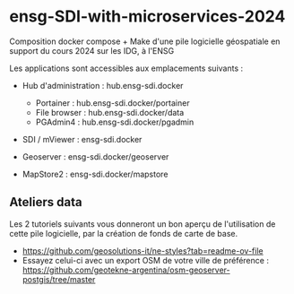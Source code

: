 # ensg-SDI-with-microservices-2024
Composition docker compose + Make d'une pile logicielle géospatiale en support du cours 2024 sur les IDG, à l'ENSG

Les applications sont accessibles aux emplacements suivants : 

- Hub d'administration : hub.ensg-sdi.docker
     - Portainer : hub.ensg-sdi.docker/portainer
     - File browser : hub.ensg-sdi.docker/data
     - PGAdmin4 : hub.ensg-sdi.docker/pgadmin

- SDI / mViewer : ensg-sdi.docker
- Geoserver : ensg-sdi.docker/geoserver
- MapStore2 : ensg-sdi.docker/mapstore

## Ateliers data
Les 2 tutoriels suivants vous donneront un bon aperçu de l'utilisation de cette pile logicielle, par la création de fonds de carte de base. 
 - https://github.com/geosolutions-it/ne-styles?tab=readme-ov-file
 - Essayez celui-ci avec un export OSM de votre ville de préférence : https://github.com/geotekne-argentina/osm-geoserver-postgis/tree/master